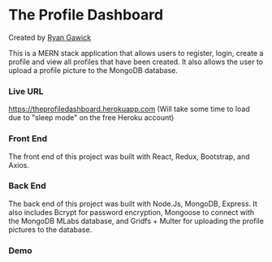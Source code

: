 # The Profile Dashboard

Created by [Ryan Gawick](https://github.com/rgawick)

This is a MERN stack application that allows users to register, login, create a profile and view all profiles that have been created. It also allows the user to upload a profile picture to the MongoDB database.

### Live URL ###

https://theprofiledashboard.herokuapp.com
(Will take some time to load due to "sleep mode" on the free Heroku account)

### Front End ###

The front end of this project was built with React, Redux, Bootstrap, and Axios.

### Back End ###

The back end of this project was built with Node.Js, MongoDB, Express. It also includes Bcrypt for password encryption, Mongoose to connect with the MongoDB MLabs database, and Gridfs + Multer for uploading the profile pictures to the database.

### Demo ###
